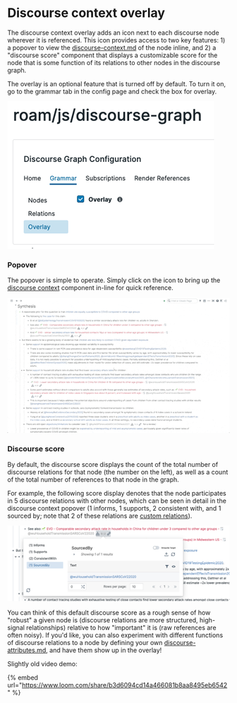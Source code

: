 # Discourse context overlay

The discourse context overlay adds an icon next to each discourse node wherever it is referenced. This icon provides access to two key features: 1) a popover to view the [discourse-context.md](discourse-context.md "mention") of the node inline, and 2) a "discourse score" component that displays a customizable score for the node that is some function of its relations to other nodes in the discourse graph.

The overlay is an optional feature that is turned off by default. To turn it on, go to the grammar tab in the config page and check the box for overlay.

![](<../../.gitbook/assets/CleanShot 2022-03-09 at 23.31.22.png>)

### Popover

The popover is simple to operate. Simply click on the icon to bring up the [discourse context](discourse-context.md) component in-line for quick reference.

![](<../../.gitbook/assets/CleanShot 2022-08-09 at 13.02.39.gif>)

### Discourse score

By default, the discourse score displays the count of the total number of discourse relations for that node (the number on the left), as well as a count of the total number of references to that node in the graph.&#x20;

For example, the following score display denotes that the node participates in 5 discourse relations with other nodes, which can be seen in detail in the discourse context popover (1 informs, 1 supports, 2 consistent with, and 1 sourced by; note that 2 of these relations are [custom relations](../extending-and-personalizing-your-discourse-graph.md)).

![](<../../.gitbook/assets/CleanShot 2022-08-09 at 13.09.37@2x.png>)



You can think of this default discourse score as a rough sense of how "robust" a given node is (discourse relations are more structured, high-signal relationships) relative to how "important" it is (raw references are often noisy). If you'd like, you can also experiment with different functions of discourse relations to a node by defining your own [discourse-attributes.md](discourse-attributes.md "mention"), and have them show up in the overlay!

Slightly old video demo:

{% embed url="https://www.loom.com/share/b3d6094cd14a466081b8aa8495eb6542" %}

